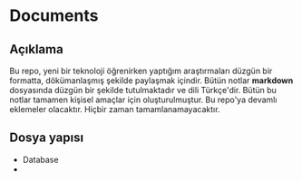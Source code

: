 # Documents

## Açıklama
Bu repo, yeni bir teknoloji öğrenirken yaptığım araştırmaları düzgün bir formatta, dökümanlaşmış şekilde paylaşmak içindir. Bütün notlar **markdown** dosyasında düzgün bir şekilde tutulmaktadır ve dili Türkçe'dir. Bütün bu notlar tamamen kişisel amaçlar için oluşturulmuştur. Bu repo'ya devamlı eklemeler olacaktır. Hiçbir zaman tamamlanamayacaktır.

## Dosya yapısı

- Database
- 